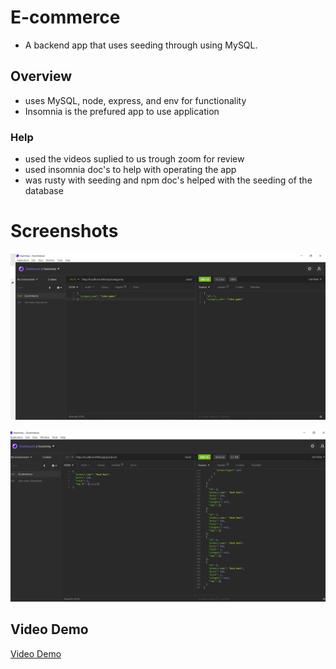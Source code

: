 # E-commerce
* A backend app that uses seeding through using MySQL.

## Overview

* uses MySQL, node, express, and env for functionality
* Insomnia is the prefured app to use application

### Help

* used the videos suplied to us trough zoom for review
* used insomnia doc's to help with operating the app
* was rusty with seeding and npm doc's helped with the seeding of the database

# Screenshots

![added category](Develop/assets/ecomCat.png)

![added product](Develop/assets/ecom-added-pro.png)

## Video Demo

[Video Demo](https://drive.google.com/file/d/1P2-alqzqcxNsuRf3-QsV4FWAJKB1UZe6/view)
